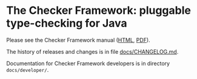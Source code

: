 # The Checker Framework:  pluggable type-checking for Java

Please see the Checker Framework manual
([HTML](https://checkerframework.org/manual/),
[PDF](https://checkerframework.org/manual/checker-framework-manual.pdf)).

The history of releases and changes is in file
[docs/CHANGELOG.md](docs/CHANGELOG.md).

Documentation for Checker Framework developers
is in directory `docs/developer/`.